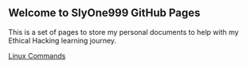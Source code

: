 ## Welcome to SlyOne999 GitHub Pages

This is a set of pages to store my personal documents to help with my Ethical Hacking learning journey.

[Linux Commands](https://slyone999.github.io/linux/linuxCommands)






